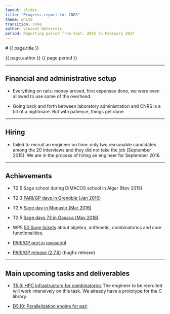 ```yaml
---
layout: slides
title: "Progress report for CNRS"
theme: white
transition: none
author: Vincent Delecroix
period: Reporting period from Sept. 2015 to February 2017
---
```


<section data-markdown data-separator="^---\n" data-separator-vertical="^--\n">
# {{ page.title }}

{{ page.author }}
{{ page.period }}

---

## Financial and administrative setup

- Everything on rails: money arrived, first expenses done,
  we were even allowed to use some of the overhead.

- Going back and forth between laboratory administration and
  CNRS is a bit of a nightmare. But with patience, things
  get done.

---
## Hiring

- failed to recruit an engineer on time: only two reasonable
  candidates among the 20 interviews and they did not take the job
  (September 2015). We are in the process of hiring an engineer for
  September 2016.

---
## Achievements

- T2.5 Sage school during DIMACOS school in Alger (Nov 2015)

- T2.3 [PARI/GP days in Grenoble (Jan 2016)](http://pari.math.u-bordeaux.fr/Events/PARI2016/)

- T2.5 [Sage day in Monastir (Mar 2016)](http://www.edsf.fss.rnu.tn/Colloque1/colloque3.html)

- T2.5 [Sage days 73 in Oaxaca (May 2016)](http://wiki.sagemath.org/days73)

- WP5 [50 Sage tickets](https://trac.sagemath.org/query?author=~Vincent+Delecroix&or&author=~Adrien+Boussicault&max=500&col=id&col=summary&col=status&col=milestone&col=component&desc=1&order=milestone) about algebra, arithmetic, combinatorics and core functionalities.

- [PARI/GP port in javascript](http://pari.math.u-bordeaux.fr/gp.html)

- [PARI/GP release (2.7.6)](http://pari.math.u-bordeaux.fr/download.html) (bugfix release)

---
## Main upcoming tasks and deliverables

- [T5.6: HPC infrastructure for combinatorics](https://github.com/OpenDreamKit/OpenDreamKit/issues/104)
  The engineer to be recruited will work intensively on this task. We
  already have a prototype for the C library.

- [D5.10: Parallelization engine for pari](https://github.com/OpenDreamKit/OpenDreamKit/issues/108)

</section>
